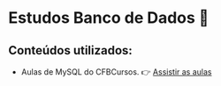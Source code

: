 # Estudos Banco de Dados 🏦

## Conteúdos utilizados:

* Aulas de MySQL do CFBCursos. 👉 [Assistir as aulas](https://youtu.be/adIIAEc3Q04?si=UBMT0C9O0cxamrXT)
